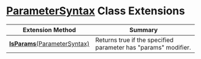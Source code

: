 # [ParameterSyntax](https://docs.microsoft.com/en-us/dotnet/api/microsoft.codeanalysis.csharp.syntax.parametersyntax) Class Extensions

| Extension Method | Summary |
| ---------------- | ------- |
| [**IsParams**(ParameterSyntax)](../../../../../Roslynator/CSharp/SyntaxExtensions/IsParams/README.md) | Returns true if the specified parameter has "params" modifier\. |

